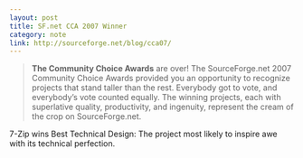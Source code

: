 ```yaml
---
layout: post
title: SF.net CCA 2007 Winner
category: note
link: http://sourceforge.net/blog/cca07/
---
```


<div class=txt>
<blockquote cite="http://sourceforge.net/blog/cca07/">
  <p><strong>The Community Choice Awards</strong> are over! The SourceForge.net 2007 Community Choice Awards provided you an opportunity to recognize projects that stand taller than the rest. Everybody got to vote, and everybody’s vote counted equally. The winning projects, each with superlative quality, productivity, and ingenuity, represent the cream of the crop on SourceForge.net.</p>
</blockquote>
<p>7-Zip wins Best Technical Design: The project most likely to inspire awe with its technical perfection.</p>
</div>